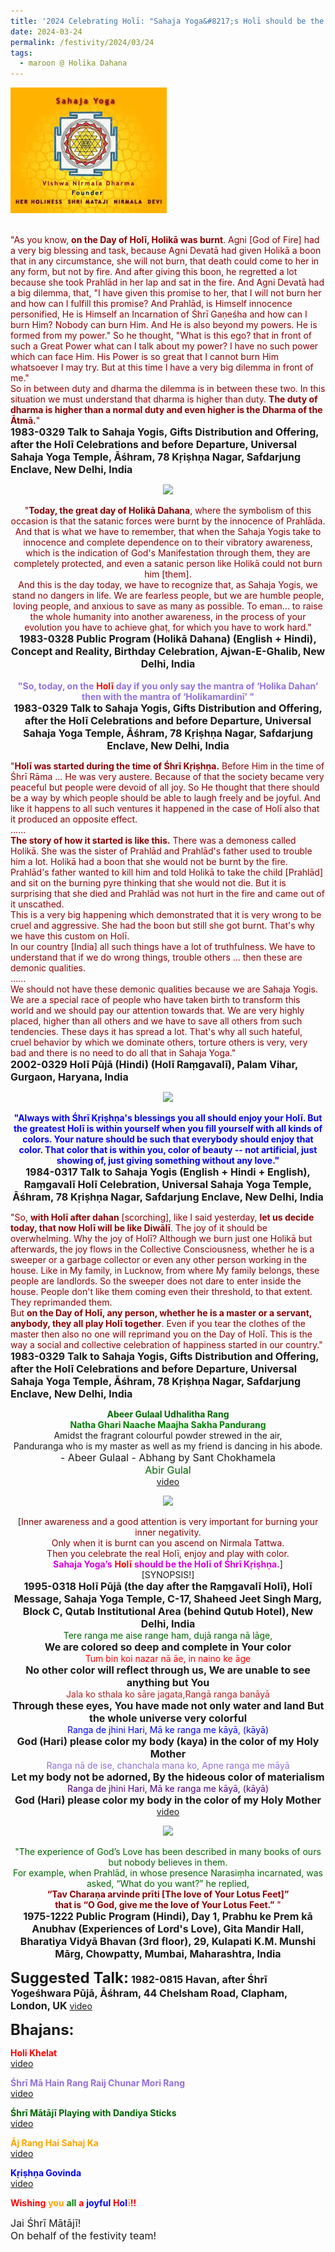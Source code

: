 ```yaml
---
title: '2024 Celebrating Holī: "Sahaja Yoga&#8217;s Holī should be the Holī of Śhrī Kṛiṣhṇa." '
date: 2024-03-24
permalink: /festivity/2024/03/24
tags:
  - maroon @ Holika Dahana
---
```


<div style="text-align: left"><img src="/images/image1.png" width="250" /></div><br>

<p>
<font color="DarkRed">"As you know, <b>on the Day of Holī, Holikā was burnt</b>. Agni [God of Fire] had a very big blessing and task, because Agni Devatā had given Holikā a boon that in any circumstance, she will not burn, that death could come to her in any form, but not by fire. And after giving this boon, he regretted a lot because she took Prahlād in her lap and sat in the fire. And Agni Devatā had a big dilemma, that, "I have given this promise to her, that I will not burn her and how can I fulfill this promise? And Prahlād, is Himself innocence personified, He is Himself an Incarnation of Śhrī Gaṇeśha and how can I burn Him? Nobody can burn Him. And He is also beyond my powers. He is formed from my power." So he thought, "What is this ego? that in front of such a Great Power what can I talk about my power? I have no such power which can face Him. His Power is so great that I cannot burn Him whatsoever I may try. But at this time I have a very big dilemma in front of me."<br>
So in between duty and dharma the dilemma is in between these two. In this situation we must understand that dharma is higher than duty. <b>The duty of dharma is higher than a normal duty and even higher is the Dharma of the Ātmā.</b>"</font><br>
<font size="+0"><b>1983-0329 Talk to Sahaja Yogis, Gifts Distribution and Offering, after the Holī Celebrations and before Departure, Universal Sahaja Yoga Temple, Āśhram, 78 Kṛiṣhṇa Nagar, Safdarjung Enclave, New Delhi, India</b></font>
</p>

<div style="text-align: center"><img src="https://pub-1e517d8c73a64c9c82977d676b1fff72.r2.dev/image1346.png" /></div>

<p style="text-align:center;">
<font color="DarkRed">"<b>Today, the great day of Holikā Dahana</b>, where the symbolism of this occasion is that the satanic forces were burnt by the innocence of Prahlāda. And that is what we have to remember, that when the Sahaja Yogis take to innocence and complete dependence on to their vibratory awareness, which is the indication of God's Manifestation through them, they are completely protected, and even a satanic person like Holikā could not burn him [them].<br>
And this is the day today, we have to recognize that, as Sahaja Yogis, we stand no dangers in life. We are fearless people, but we are humble people, loving people, and anxious to save as many as possible. To eman... to raise the whole humanity into another awareness, in the process of your evolution you have to achieve ghaṭ, for which you have to work hard."</font><br>
<font size="+0"><b>1983-0328 Public Program (Holikā Dahana) (English + Hindi), Concept and Reality, Birthday Celebration, Ajwan-E-Ghalib, New Delhi, India</b></font><br>
<br>
<font color="MediumPurple"><b>"So, today, on the</b></font> <font color="red"><b>Holī</b></font> <font color="MediumPurple"><b>day if you only say the mantra of ‘Holika Dahan’ 
then with the mantra of ‘Holikamardinī’ "</b></font><br>
<font size="+0"><b>1983-0329 Talk to Sahaja Yogis, Gifts Distribution and Offering, after the Holī Celebrations and before Departure, Universal Sahaja Yoga Temple, Āśhram, 78 Kṛiṣhṇa Nagar, Safdarjung Enclave, New Delhi, India</b></font>
</p>

<p>
<font color="DarkRed">"<b>Holī was started during the time of Śhrī Kṛiṣhṇa.</b> Before Him in the time of Śhrī Rāma ... He was very austere. Because of that the society became very peaceful but people were devoid of all joy. So He thought that there should be a way by which people should be able to laugh freely and be joyful. And like it happens to all such ventures it happened in the case of Holī also that it produced an opposite effect.<br>
......<br>
<b>The story of how it started is like this.</b> There was a demoness called Holikā. She was the sister of Prahlād and Prahlād's father used to trouble him a lot. Holikā had a boon that she would not be burnt by the fire. Prahlād's father wanted to kill him and told Holikā to take the child [Prahlād] and sit on the burning pyre thinking that she would not die. But it is surprising that she died and Prahlād was not hurt in the fire and came out of it unscathed.<br>
This is a very big happening which demonstrated that it is very wrong to be cruel and aggressive. She had the boon but still she got burnt. That's why we have this custom on Holī.<br>
In our country [India] all such things have a lot of truthfulness. We have to understand that if we do wrong things, trouble others ... then these are demonic qualities.<br>
......<br>
We should not have these demonic qualities because we are Sahaja Yogis. We are a special race of people who have taken birth to transform this world and we should pay our attention towards that. We are very highly placed, higher than all others and we have to save all others from such tendencies. These days it has spread a lot. That's why all such hateful, cruel behavior by which we dominate others, torture others is very, very bad and there is no need to do all that in Sahaja Yoga."</font><br>
<font size="+0"><b>2002-0329 Holī Pūjā (Hindi) (Holī Raṃgavalī), Palam Vihar, Gurgaon, Haryana, India</b></font>
</p>

<div style="text-align: center"><img src="https://pub-1e517d8c73a64c9c82977d676b1fff72.r2.dev/image1347.png" /></div>

<p style="text-align:center;">
<font color="blue"><b>"Always with Śhrī Kṛiṣhṇa's blessings you all should enjoy your Holī. But the greatest Holī is within yourself when you fill yourself with all kinds of colors. Your nature should be such that everybody should enjoy that color. That color that is within you, color of beauty -- not artificial, just showing of, just giving something without any love."</b></font><br>
<font size="+0"><b>1984-0317 Talk to Sahaja Yogis (English + Hindi + English), Raṃgavalī Holī Celebration, Universal Sahaja Yoga Temple, Āśhram, 78 Kṛiṣhṇa Nagar, Safdarjung Enclave, New Delhi, India</b></font>
</p>

<p>
<font color="DarkRed">"So, <b>with Holī after dahan</b> [scorching], like I said yesterday, <b>let us decide today, that now Holī will be like Diwālī</b>. The joy of it should be overwhelming. Why the joy of Holī? Although we burn just one Holikā but afterwards, the joy flows in the Collective Consciousness, whether he is a sweeper or a garbage collector or even any other person working in the house. Like in My family, in Lucknow, from where My family belongs, these people are landlords. So the sweeper does not dare to enter inside the house. People don't like them coming even their threshold, to that extent. They reprimanded them.<br>
But <b>on the Day of Holī, any person, whether he is a master or a servant, anybody, they all play Holī together</b>. Even if you tear the clothes of the master then also no one will reprimand you on the Day of Holī. This is the way a social and collective celebration of happiness started in our country."</font><br>
<font size="+0"><b>1983-0329 Talk to Sahaja Yogis, Gifts Distribution and Offering, after the Holī Celebrations and before Departure, Universal Sahaja Yoga Temple, Āśhram, 78 Kṛiṣhṇa Nagar, Safdarjung Enclave, New Delhi, India</b></font>
</p>

<p style="text-align:center;">
<font color="DarkGreen"><b>Abeer Gulaal Udhalitha Rang</b></font><br>
<font color="green"><b>Natha Ghari Naache Maajha Sakha Pandurang</b></font><br>
Amidst the fragrant colourful powder strewed in the air,<br>
Panduranga who is my master as well as my friend is dancing in his abode.<br>
<font size="+0">- Abeer Gulaal - Abhang by Sant Chokhamela</font><br>
<font color="DarkGreen"><font size="+0">Abir Gulal</font></font><br>
<a href="https://youtu.be/TjPTm04s6l8">video</a> 
</p>

<div style="text-align: center"><img src="https://pub-1e517d8c73a64c9c82977d676b1fff72.r2.dev/image1348.png" /></div>

<p style=" text-align:center;">
[<font color="DarkRed">Inner awareness and a good attention is very important for burning your inner negativity.<br>
Only when it is burnt can you ascend on Nirmala Tattwa.<br>
Then you celebrate the real Holī, enjoy and play with color.</font><br>
<font color="DarGreen"><b>Sahaja Yoga’s</b></font> <font color="red"><b>Holī</b></font> <font color="DarGreen"><b>should be the Holī of Śhrī Kṛiṣhṇa.</b></font>]<br>
[SYNOPSIS!]<br>  
<font size="+0"><b>1995-0318 Holī Pūjā (the day after the Raṃgavalī Holī), Holī Message, Sahaja Yoga Temple, C-17, Shaheed Jeet Singh Marg, Block C, Qutab Institutional Area (behind Qutub Hotel), New Delhi, India</b></font><br>  
<font color="DarkGreen">Tere ranga me aise range ham, dujā ranga nā lāge,</font><br>
<font size="+0"><b>We are colored so deep and complete in Your color</b></font><br>  
<font color="red">Tum bin koi nazar nā āe, in naino ke āge</font><br>
<font size="+0"><b>No other color will reflect through us, We are unable to see anything but You</b></font><br>
<font color="FireBrick">Jala ko sthala ko sāre jagata,Rangā ranga banāyā</font><br>
<font size="+0"><b>Through these eyes, You have made not only water and land But the whole universe very colorful</b></font><br>
<font color="blue">Ranga de jhini Hari, Mā ke ranga me kāyā, (kāyā)</font><br>
<font size="+0"><b>God (Hari) please color my body (kaya) in the color of my Holy Mother</b></font><br>
<font color="MediumPurple">Ranga nā de ise, chanchala mana ko, Apne ranga me māyā</font><br>
<font size="+0"><b>Let my body not be adorned, By the hideous color of materialism</b></font><br>
<font color="Indigo">Ranga de jhini Hari, Mā ke ranga me kāyā, (kāyā)</font><br>
<font size="+0"><b>God (Hari) please color my body in the color of my Holy Mother </b></font><br>
<a href="https://youtu.be/zcAvt3cDa0Y">video</a>
</p>

<div style="text-align: center"><img src="https://pub-1e517d8c73a64c9c82977d676b1fff72.r2.dev/image1349.png" /></div>

<p style="text-align:center;">
<font color="DarkGreen">"The experience of God’s Love has been described in many books of ours but nobody believes in them.<br>
For example, when Prahlād, in whose presence Narasiṃha incarnated, was asked, “What do you want?” he replied,</font><br>
<font color="DarkRed"><b>“Tav Charaṇa arvinde prīti [The love of Your Lotus Feet]”<br>
that is “O God, give me the love of Your Lotus Feet.”</b> "</font><br>
<font size="+0"><b>1975-1222 Public Program (Hindi), Day 1, Prabhu ke Prem kā Anubhav (Experiences of Lord's Love), Gita Mandir Hall, Bharatiya Vidyā Bhavan (3rd floor), 29, Kulapati K.M. Munshi Mārg, Chowpatty, Mumbai, Maharashtra, India</b></font>
</p>

<font size="+2"><b>Suggested Talk:</b></font> 
<font size="+0"><b>1982-0815 Havan, after Śhrī Yogeśhwara Pūjā, Āśhram, 44 Chelsham Road, Clapham, London, UK</b></font>
<a href="https://vimeo.com/52724033"> video</a><br>

<font size="+2"><b>Bhajans:</b></font>

<p>
<font color="red"><b>Holi Khelat</b></font><br>
<a href="https://seven-teams.github.io/Videos_Links.html">video</a>
</p>

<p>
<font color="MediumPurple"><b>Śhrī Mā Hain Rang Raij Chunar Mori Rang</b></font><br>
<a href="https://seven-teams.github.io/Videos_Links.html">video</a> 
</p>
 
<p>
<font color="DarkGreen"><b>Śhrī Mātājī Playing with Dandiya Sticks</b></font><br>
<a href="https://seven-teams.github.io/Videos_Links.html">video</a> 
</p>

<p>
<font color="Orange"><b>Āj Rang Hai Sahaj Ka</b></font><br>
<a href="https://seven-teams.github.io/Videos_Links.html">video</a> 
</p>

<p>
<font color="blue"><b>Kṛiṣhṇa Govinda</b></font><br>
<a href="https://seven-teams.github.io/Videos_Links.html">video</a>
</p>

<p>
<font color="red"><b>Wishing</b></font> <font color="Orange"><b>you</b></font> <font color="green"><b>all</b></font> <font color="red"><b>a</b></font> <font color="blue"><b>joyful</b></font> <font color="red"><b>H</b></font><font color="blue"><b>o</b></font><font color="blue"><b>l</b></font><font color="Orange"><b>ī</b></font><font color="red"><b>!!</b></font>
</p>

<p>
<font size="+0">Jai Śhrī Mātājī!<br>
On behalf of the festivity team!</font>
</p>